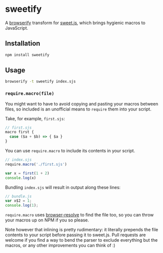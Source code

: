 # sweetify #

A [browserify](http://browserify.org/) transform for
[sweet.js](http://sweetjs.org/), which brings hygienic macros to JavaScript.

## Installation ##

``` bash
npm install sweetify
```

## Usage ##

``` bash
browserify -t sweetify index.sjs
```

### `require.macro(file)` ###

You might want to have to avoid copying and pasting your macros between files,
so included is an unofficial means to `require` them into your script.

Take, for example, `first.sjs`:

``` javascript
// first.sjs
macro first {
  case ($a + $b) => { $a }
}
```

You can use `require.macro` to include its contents in your script.

``` javascript
// index.sjs
require.macro('./first.sjs')

var x = first(1 + 2)
console.log(x)
```

Bundling `index.sjs` will result in output along these lines:

``` javascript
// bundle.js
var x$2 = 1;
console.log(1);
```

`require.macro` uses [browser-resolve](http://ghub.io/browser-resolve) to find
the file too, so you can throw your macros up on NPM if you so please.

Note however that inlining is pretty rudimentary: it literally prepends the
file contents to your script before passing it to sweet.js. Pull requests are
welcome if you find a way to bend the parser to exclude everything but the
macros, or any other improvements you can think of :)
